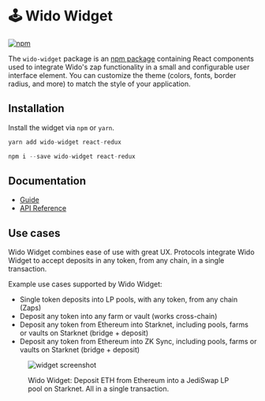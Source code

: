 # 🕹 Wido Widget

[![npm](https://img.shields.io/npm/v/wido-widget)](https://www.npmjs.com/package/wido-widget)
<!-- [![Unit tests](https://github.com/Uniswap/interface/actions/workflows/test.yaml/badge.svg)](https://github.com/Uniswap/interface/actions/workflows/test.yaml) -->
<!-- [![Integration tests](https://github.com/Uniswap/interface/actions/workflows/e2e.yaml/badge.svg)](https://github.com/Uniswap/interface/actions/workflows/e2e.yaml) -->
<!-- [![Lint](https://github.com/Uniswap/interface/actions/workflows/lint.yml/badge.svg)](https://github.com/Uniswap/interface/actions/workflows/lint.yml) -->
<!-- [![Crowdin](https://badges.crowdin.net/uniswap-interface/localized.svg)](https://crowdin.com/project/uniswap-interface) -->

The `wido-widget` package is an [npm package](https://www.npmjs.com/package/wido-widget) containing React components used to integrate Wido's zap functionality in a small and configurable user interface element.
You can customize the theme (colors, fonts, border radius, and more) to match the style of your application.

## Installation

Install the widget via `npm` or `yarn`.

```js
yarn add wido-widget react-redux
```

```js
npm i --save wido-widget react-redux
```

## Documentation

- [Guide](https://docs.joinwido.com/integrate-wido/widget)
- [API Reference](https://unpkg.com/wido-widget@latest/docs/index.html)

## Use cases

Wido Widget combines ease of use with great UX. Protocols integrate Wido Widget to accept deposits in any token, from any chain, in a single transaction.

Example use cases supported by Wido Widget:

* Single token deposits into LP pools, with any token, from any chain (Zaps)
* Deposit any token into any farm or vault (works cross-chain)
* Deposit any token from Ethereum into Starknet, including pools, farms or vaults on Starknet (bridge + deposit)
* Deposit any token from Ethereum into ZK Sync, including pools, farms or vaults on Starknet (bridge + deposit)

<figure><img src="https://1709844881-files.gitbook.io/~/files/v0/b/gitbook-x-prod.appspot.com/o/spaces%2F4AaJqYK7Ftrytj6lOYPa%2Fuploads%2F5XYpcZkADyIWHTaXT7eH%2FScreenshot%202023-02-21%20at%2015.44.29.png?alt=media&token=b2216672-677e-47cb-83c0-f03e5c3a31ee" alt="widget screenshot"><figcaption><p>Wido Widget: Deposit ETH from Ethereum into a JediSwap LP pool on Starknet. All in a single transaction.</p></figcaption></figure>
